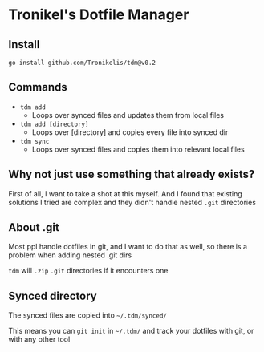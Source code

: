 # Tronikel's Dotfile Manager

## Install

```
go install github.com/Tronikelis/tdm@v0.2
```

## Commands

-   `tdm add`
    -   Loops over synced files and updates them from local files
-   `tdm add [directory]`
    -   Loops over [directory] and copies every file into synced dir
-   `tdm sync`
    -   Loops over synced files and copies them into relevant local files

## Why not just use something that already exists?

First of all, I want to take a shot at this myself. And I found that existing solutions I tried are complex
and they didn't handle nested `.git` directories

## About .git

Most ppl handle dotfiles in git, and I want to do that as well, so there is a problem when adding nested .git dirs

`tdm` will `.zip` `.git` directories if it encounters one

## Synced directory

The synced files are copied into `~/.tdm/synced/`

This means you can `git init` in `~/.tdm/` and track your dotfiles with git, or with any other tool
